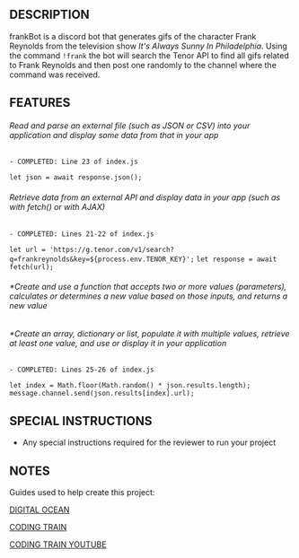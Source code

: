 ## DESCRIPTION

frankBot is a discord bot that generates gifs of the character Frank Reynolds from the television show *It's Always Sunny In Philadelphia*. Using the command `!frank` the bot will search the Tenor API to find all gifs related to Frank Reynolds and then post one randomly to the channel where the command was received. 

## FEATURES

###### Read and parse an external file (such as JSON or CSV) into your application and display some data from that in your app
    
    - COMPLETED: Line 23 of index.js 
`let json = await response.json();`

###### Retrieve data from an external API and display data in your app (such as with fetch() or with AJAX)
    
    - COMPLETED: Lines 21-22 of index.js 
`let url = 'https://g.tenor.com/v1/search?q=frankreynolds&key=${process.env.TENOR_KEY}';`
`let response = await fetch(url);`

###### *Create and use a function that accepts two or more values (parameters), calculates or determines a new value based on those inputs, and returns a new value 
###### *Create an array, dictionary or list, populate it with multiple values, retrieve at least one value, and use or display it in your application
    
    - COMPLETED: Lines 25-26 of index.js  

`let index = Math.floor(Math.random() * json.results.length);`
`message.channel.send(json.results[index].url);`

## SPECIAL INSTRUCTIONS

- Any special instructions required for the reviewer to run your project

## NOTES

Guides used to help create this project:

[DIGITAL OCEAN](https://www.digitalocean.com/community/tutorials/how-to-build-a-discord-bot-with-node-js)

[CODING TRAIN](https://thecodingtrain.com/learning/bots/discord/05-posting-gifs.html)

[CODING TRAIN YOUTUBE](https://www.youtube.com/watch?v=9P1rB2MY4ZA&ab_channel=TheCodingTrain)

